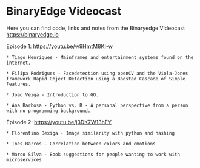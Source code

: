 # BinaryEdge Videocast
Here you can find code, links and notes from the Binaryedge Videocast
https://binaryedge.io


Episode 1: https://youtu.be/w9HmtM8KI-w

    * Tiago Henriques - Mainframes and entertainment systems found on the internet.

    * Filipa Rodrigues - Facedetection using openCV and the Viola-Jones framework Rapid Object Detection using a Boosted Cascade of Simple Features.

    * Joao Veiga - Introduction to GO.
    
    * Ana Barbosa - Python vs. R - A personal perspective from a person with no programming background.

Episode 2: https://youtu.be/j3DK7W13hFY

    * Florentino Bexiga - Image similarity with python and hashing

    * Ines Barros - Correlation between colors and emotions

    * Marco Silva - Book suggestions for people wanting to work with microservices
    